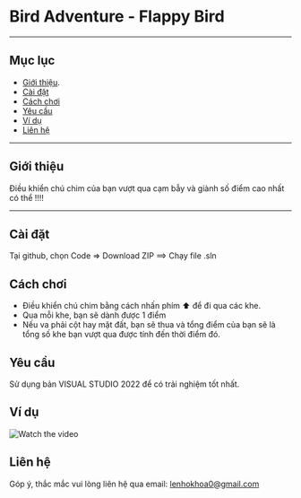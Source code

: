 # Bird Adventure - Flappy Bird


---

## Mục lục

- [Giới thiệu](#giới-thiệu).
- [Cài đặt](#cài-đặt)
- [Cách chơi](#cách-chơi)
- [Yêu cầu](#yêu-cầu)
- [Ví dụ](#ví-dụ)
- [Liên hệ](#liên-hệ)

---

## Giới thiệu

Điều khiển chú chim của bạn vượt qua cạm bẫy và giành số điểm cao nhất có thể !!!!

---

## Cài đặt
Tại github, chọn Code => Download ZIP ==> Chạy file .sln 

## Cách chơi

- Điều khiển chú chim bằng cách nhấn phím ⬆️ để đi qua các khe.
- Qua mỗi khe, bạn sẽ dành được 1 điểm
- Nếu va phải cột hay mặt đất, bạn sẽ thua và tổng điểm của bạn sẽ là tổng số khe bạn vượt qua được tính đến thời điểm đó.
## Yêu cầu

Sử dụng bản VISUAL STUDIO 2022 để có trải nghiệm tốt nhất.

## Ví dụ

![Watch the video](https://img.youtube.com/vi/https://youtu.be/TqyIDx0yZuU/0.jpg)
## Liên hệ

Góp ý, thắc mắc vui lòng liên hệ qua email: lenhokhoa0@gmail.com
